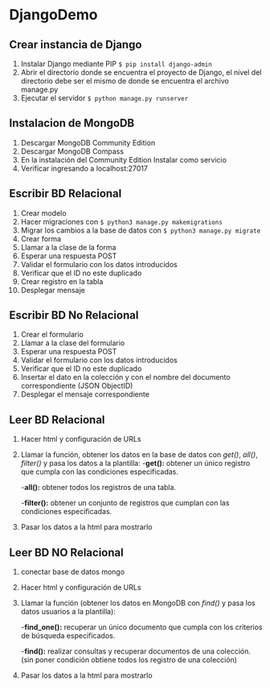 # DjangoDemo

## Crear instancia de Django
1. Instalar Django mediante PIP `$ pip install django-admin`
2. Abrir el directorio donde se encuentra el proyecto de Django, el nivel del directorio debe ser el mismo de donde se encuentra el archivo manage.py
3. Ejecutar el servidor `$ python manage.py runserver`

## Instalacion de MongoDB
1. Descargar MongoDB Community Edition
2. Descargar MongoDB Compass
3. En la instalación del Community Edition Instalar como servicio
4. Verificar ingresando a localhost:27017

## Escribir BD Relacional
1. Crear modelo
2. Hacer migraciones con `$ python3 manage.py makemigrations`
3. Migrar los cambios a la base de datos con `$ python3 manage.py migrate`
4. Crear forma
5. Llamar a la clase de la forma
6. Esperar una respuesta POST
7. Validar el formulario con los datos introducidos
8. Verificar que el ID no este duplicado
9. Crear registro en la tabla
10. Desplegar mensaje

## Escribir BD No Relacional

1. Crear el formulario
2. Llamar a la clase del formulario
3. Esperar una respuesta POST
4. Validar el formulario con los datos introducidos
5. Verificar que el ID no este duplicado
6. Insertar el dato en la colección y con el nombre del documento correspondiente (JSON ObjectID)
7. Desplegar el mensaje correspondiente

## Leer BD Relacional

1. Hacer html y configuración de URLs
2. Llamar la función, obtener los datos en la base de datos con *get()*, *all()*, *filter()* y pasa los datos a la plantilla:
    -**get():** obtener un único registro que cumpla con las condiciones especificadas.

    -**all():** obtener todos los registros de una tabla.

    -**filter():** obtener un conjunto de registros que cumplan con las condiciones especificadas.

3. Pasar los datos a la html para mostrarlo


## Leer BD NO Relacional

1. conectar base de datos mongo
2. Hacer html y configuración de URLs
3. Llamar la función (obtener los datos en MongoDB con *find()* y pasa los datos usuarios a la plantilla):

    -**find_one():** recuperar un único documento que cumpla con los criterios de búsqueda especificados.

    -**find():** realizar consultas y recuperar documentos de una colección. (sin poner condición obtiene todos los registro de una colección)

4. Pasar los datos a la html para mostrarlo

